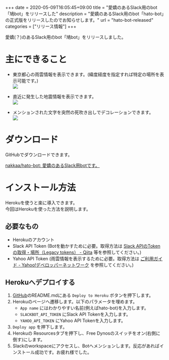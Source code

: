 +++ 
date = 2020-05-09T16:05:45+09:00
title = "愛嬌のあるSlack用のbot「鳩bot」をリリースした"
description = "愛嬌のあるSlack用のbot「hato-bot」の正式版をリリースしたのでお知らせします。"
url = "hato-bot-released" 
categories = ["リリース情報"]
+++

愛嬌(？)のあるSlack用のbot「鳩bot」をリリースしました。  

# 主にできること

* 東京都心の雨雲情報を表示できます。(緯度経度を指定すれば特定の場所を表示可能です。)  
![](/img/post/2020-05-09-hato1.png)

* 直近に発生した地震情報を表示できます。  
![](/img/post/2020-05-09-hato2.png)

* メンションされた文字を突然の死吹き出しでデコレーションできます。  
![](/img/post/2020-05-09-hato3.png)

# ダウンロード

GitHubでダウンロードできます。  

[nakkaa/hato-bot: 愛嬌のあるSlack用botです。](https://github.com/nakkaa/hato-bot)

# インストール方法

Herokuを使うと楽に導入できます。  
今回はHerokuを使った方法を説明します。

## 必要なもの

* Herokuのアカウント
* Slack API Token (Botを動かすために必要。取得方法は [Slack APIのTokenの取得・場所（Legacy tokens） - Qiita](https://qiita.com/ykhirao/items/0d6b9f4a0cc626884dbb) 等を参照してください。)
* Yahoo API Token (雨雲情報を表示するために必要。取得方法は [ご利用ガイド - Yahoo!デベロッパーネットワーク](https://developer.yahoo.co.jp/start/) を参照してください。)

## Herokuへデプロイする

1. [GitHub](https://github.com/nakkaa/hato-bot)のREADME.mdにある `Deploy to Heroku` ボタンを押下します。
1. Herokuのページへ遷移します。以下のパラメータを埋めます。
    * `App name` にはわかりやすい名前(例えばhato-bot)を入力します。
    * `SLACKBOT_API_TOKEN` にSlack API Tokenを入力します。
    * `YAHOO_API_TOKEN` にYahoo API Tokenを入力します。
1. `Deploy app` を押下します。
1. Herokuの Resourcesタブを押下し、Free Dynosのスイッチをオン(右側に倒す)にします。
1. Slackのworkspaceにアクセスし、Botへメンションします。反応があればインストール成功です。お疲れ様でした。
